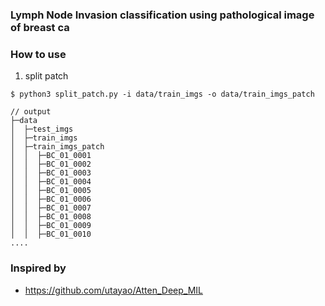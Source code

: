 ### Lymph Node Invasion classification using pathological image of breast ca


### How to use
1. split patch
```
$ python3 split_patch.py -i data/train_imgs -o data/train_imgs_patch
```

``` 
// output
├─data
│  ├─test_imgs
│  ├─train_imgs
│  ├─train_imgs_patch
│  │  ├─BC_01_0001
│  │  ├─BC_01_0002
│  │  ├─BC_01_0003
│  │  ├─BC_01_0004
│  │  ├─BC_01_0005
│  │  ├─BC_01_0006
│  │  ├─BC_01_0007
│  │  ├─BC_01_0008
│  │  ├─BC_01_0009
│  │  ├─BC_01_0010
....

```


### Inspired by 
- https://github.com/utayao/Atten_Deep_MIL